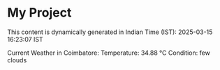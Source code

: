 # My Project

This content is dynamically generated in Indian Time (IST): 2025-03-15 16:23:07 IST


Current Weather in Coimbatore:
Temperature: 34.88 °C
Condition: few clouds
